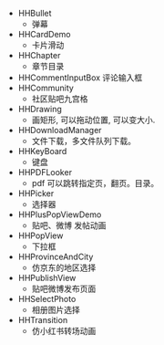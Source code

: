 - HHBullet
    - 弹幕
- HHCardDemo
    - 卡片滑动
- HHChapter
    - 章节目录
- HHCommentInputBox
    评论输入框
- HHCommunity
    - 社区贴吧九宫格
- HHDrawing
    - 画矩形, 可以拖动位置, 可以变大小.
- HHDownloadManager
    - 文件下载，多文件队列下载。
- HHKeyBoard
    - 键盘
- HHPDFLooker
    - pdf 可以跳转指定页，翻页。目录。
- HHPicker
    - 选择器
- HHPlusPopViewDemo
    - 贴吧、微博 发帖动画
- HHPopView
    - 下拉框
- HHProvinceAndCity
    - 仿京东的地区选择
- HHPublishView
    - 贴吧微博发布页面
- HHSelectPhoto
    - 相册图片选择
- HHTransition
    - 仿小红书转场动画
